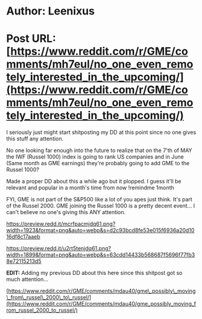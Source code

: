 # Author: Leenixus
# Post URL: [https://www.reddit.com/r/GME/comments/mh7eul/no_one_even_remotely_interested_in_the_upcoming/](https://www.reddit.com/r/GME/comments/mh7eul/no_one_even_remotely_interested_in_the_upcoming/)


I seriously just might start shitposting my DD at this point since no one gives this stuff any attention.

No one looking far enough into the future to realize that on the 7'th of MAY the IWF (Russel 1000) index is going to rank US companies and in June (Same month as GME earnings) they're probably going to add GME to the Russel 1000?

Made a proper DD about this a while ago but it plopped. I guess it'll be relevant and popular in a month's time from now !remindme 1month

FYI, GME is not part of the S&P500 like a lot of you apes just think. It's part of the Russel 2000. GME joining the Russel 1000 is a pretty decent event... I can't believe no one's giving this ANY attention.

https://preview.redd.it/mcrfpacmjdq61.png?width=1923&format=png&auto=webp&s=d2c93bcd8fe53e015f6936a20d1016df8c17aaeb

https://preview.redd.it/u2rt5tenjdq61.png?width=1899&format=png&auto=webp&s=63cdd14433b568687f5696f77fb38e72115213d5

**EDIT:** Adding my previous DD about this here since this shitpost got so much attention...

[https://www.reddit.com/r/GME/comments/mdau40/gme\_possibly\_moving\_from\_russel\_2000\_to\_russel/](https://www.reddit.com/r/GME/comments/mdau40/gme_possibly_moving_from_russel_2000_to_russel/)